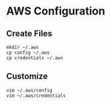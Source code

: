 # AWS Configuration

## Create Files
```
mkdir ~/.aws
cp config ~/.aws
cp credentials ~/.aws
```

## Customize
```
vim ~/.aws/config
vim ~/.aws/credentials
```

